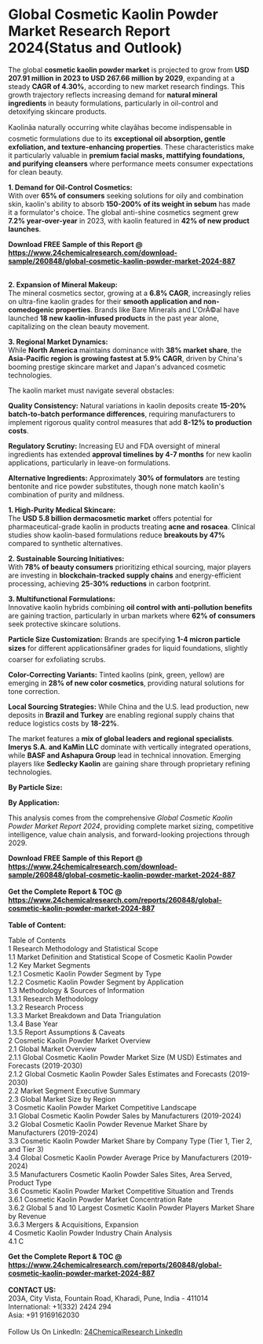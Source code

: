 <h1>Global Cosmetic Kaolin Powder Market Research Report 2024(Status and Outlook)</h1><p>The global <strong>cosmetic kaolin powder market</strong> is projected to grow from <strong>USD 207.91 million in 2023 to USD 267.66 million by 2029</strong>, expanding at a steady <strong>CAGR of 4.30%</strong>, according to new market research findings. This growth trajectory reflects increasing demand for <strong>natural mineral ingredients</strong> in beauty formulations, particularly in oil-control and detoxifying skincare products.</p><p>Kaolinâa naturally occurring white clayâhas become indispensable in cosmetic formulations due to its <strong>exceptional oil absorption, gentle exfoliation, and texture-enhancing properties</strong>. These characteristics make it particularly valuable in <strong>premium facial masks, mattifying foundations, and purifying cleansers</strong> where performance meets consumer expectations for clean beauty.</p><p><strong>1. Demand for Oil-Control Cosmetics:</strong><br>
With over <strong>65% of consumers</strong> seeking solutions for oily and combination skin, kaolin's ability to absorb <strong>150-200% of its weight in sebum</strong> has made it a formulator's choice. The global anti-shine cosmetics segment grew <strong>7.2% year-over-year</strong> in 2023, with kaolin featured in <strong>42% of new product launches</strong>.</p><div><b>Download FREE Sample of this Report @ 
            <a href="https://www.24chemicalresearch.com/download-sample/260848/global-cosmetic-kaolin-powder-market-2024-887">
            https://www.24chemicalresearch.com/download-sample/260848/global-cosmetic-kaolin-powder-market-2024-887</a></b></div><br><p><strong>2. Expansion of Mineral Makeup:</strong><br>
The mineral cosmetics sector, growing at a <strong>6.8% CAGR</strong>, increasingly relies on ultra-fine kaolin grades for their <strong>smooth application and non-comedogenic properties</strong>. Brands like Bare Minerals and L'OrÃ©al have launched <strong>18 new kaolin-infused products</strong> in the past year alone, capitalizing on the clean beauty movement.</p><p><strong>3. Regional Market Dynamics:</strong><br>
While <strong>North America</strong> maintains dominance with <strong>38% market share</strong>, the <strong>Asia-Pacific region is growing fastest at 5.9% CAGR</strong>, driven by China's booming prestige skincare market and Japan's advanced cosmetic technologies.</p><p>The kaolin market must navigate several obstacles:</p><p><strong>Quality Consistency:</strong> Natural variations in kaolin deposits create <strong>15-20% batch-to-batch performance differences</strong>, requiring manufacturers to implement rigorous quality control measures that add <strong>8-12% to production costs</strong>.</p><p><strong>Regulatory Scrutiny:</strong> Increasing EU and FDA oversight of mineral ingredients has extended <strong>approval timelines by 4-7 months</strong> for new kaolin applications, particularly in leave-on formulations.</p><p><strong>Alternative Ingredients:</strong> Approximately <strong>30% of formulators</strong> are testing bentonite and rice powder substitutes, though none match kaolin's combination of purity and mildness.</p><p><strong>1. High-Purity Medical Skincare:</strong><br>
The <strong>USD 5.8 billion dermacosmetic market</strong> offers potential for pharmaceutical-grade kaolin in products treating <strong>acne and rosacea</strong>. Clinical studies show kaolin-based formulations reduce <strong>breakouts by 47%</strong> compared to synthetic alternatives.</p><p><strong>2. Sustainable Sourcing Initiatives:</strong><br>
With <strong>78% of beauty consumers</strong> prioritizing ethical sourcing, major players are investing in <strong>blockchain-tracked supply chains</strong> and energy-efficient processing, achieving <strong>25-30% reductions</strong> in carbon footprint.</p><p><strong>3. Multifunctional Formulations:</strong><br>
Innovative kaolin hybrids combining <strong>oil control with anti-pollution benefits</strong> are gaining traction, particularly in urban markets where <strong>62% of consumers</strong> seek protective skincare solutions.</p><p><strong>Particle Size Customization:</strong> Brands are specifying <strong>1-4 micron particle sizes</strong> for different applicationsâfiner grades for liquid foundations, slightly coarser for exfoliating scrubs.</p><p><strong>Color-Correcting Variants:</strong> Tinted kaolins (pink, green, yellow) are emerging in <strong>28% of new color cosmetics</strong>, providing natural solutions for tone correction.</p><p><strong>Local Sourcing Strategies:</strong> While China and the U.S. lead production, new deposits in <strong>Brazil and Turkey</strong> are enabling regional supply chains that reduce logistics costs by <strong>18-22%</strong>.</p><p>The market features a <strong>mix of global leaders and regional specialists</strong>. <strong>Imerys S.A. and KaMin LLC</strong> dominate with vertically integrated operations, while <strong>BASF and Ashapura Group</strong> lead in technical innovation. Emerging players like <strong>Sedlecky Kaolin</strong> are gaining share through proprietary refining technologies.</p><p><strong>By Particle Size:</strong></p><p><strong>By Application:</strong></p><p>This analysis comes from the comprehensive <em>Global Cosmetic Kaolin Powder Market Report 2024</em>, providing complete market sizing, competitive intelligence, value chain analysis, and forward-looking projections through 2029.</p><div><b>Download FREE Sample of this Report @ 
            <a href="https://www.24chemicalresearch.com/download-sample/260848/global-cosmetic-kaolin-powder-market-2024-887">
            https://www.24chemicalresearch.com/download-sample/260848/global-cosmetic-kaolin-powder-market-2024-887</a></b></div><br><div><b>Get the Complete Report & TOC @ 
            <a href="https://www.24chemicalresearch.com/reports/260848/global-cosmetic-kaolin-powder-market-2024-887">
            https://www.24chemicalresearch.com/reports/260848/global-cosmetic-kaolin-powder-market-2024-887</a></b></div><br>
            <b>Table of Content:</b><p>Table of Contents<br />
1 Research Methodology and Statistical Scope<br />
1.1 Market Definition and Statistical Scope of Cosmetic Kaolin Powder<br />
1.2 Key Market Segments<br />
1.2.1 Cosmetic Kaolin Powder Segment by Type<br />
1.2.2 Cosmetic Kaolin Powder Segment by Application<br />
1.3 Methodology & Sources of Information<br />
1.3.1 Research Methodology<br />
1.3.2 Research Process<br />
1.3.3 Market Breakdown and Data Triangulation<br />
1.3.4 Base Year<br />
1.3.5 Report Assumptions & Caveats<br />
2 Cosmetic Kaolin Powder Market Overview<br />
2.1 Global Market Overview<br />
2.1.1 Global Cosmetic Kaolin Powder Market Size (M USD) Estimates and Forecasts (2019-2030)<br />
2.1.2 Global Cosmetic Kaolin Powder Sales Estimates and Forecasts (2019-2030)<br />
2.2 Market Segment Executive Summary<br />
2.3 Global Market Size by Region<br />
3 Cosmetic Kaolin Powder Market Competitive Landscape<br />
3.1 Global Cosmetic Kaolin Powder Sales by Manufacturers (2019-2024)<br />
3.2 Global Cosmetic Kaolin Powder Revenue Market Share by Manufacturers (2019-2024)<br />
3.3 Cosmetic Kaolin Powder Market Share by Company Type (Tier 1, Tier 2, and Tier 3)<br />
3.4 Global Cosmetic Kaolin Powder Average Price by Manufacturers (2019-2024)<br />
3.5 Manufacturers Cosmetic Kaolin Powder Sales Sites, Area Served, Product Type<br />
3.6 Cosmetic Kaolin Powder Market Competitive Situation and Trends<br />
3.6.1 Cosmetic Kaolin Powder Market Concentration Rate<br />
3.6.2 Global 5 and 10 Largest Cosmetic Kaolin Powder Players Market Share by Revenue<br />
3.6.3 Mergers & Acquisitions, Expansion<br />
4 Cosmetic Kaolin Powder Industry Chain Analysis<br />
4.1 C</p><div><b>Get the Complete Report & TOC @ 
            <a href="https://www.24chemicalresearch.com/reports/260848/global-cosmetic-kaolin-powder-market-2024-887">
            https://www.24chemicalresearch.com/reports/260848/global-cosmetic-kaolin-powder-market-2024-887</a></b></div><br><b>CONTACT US:</b><br>
            203A, City Vista, Fountain Road, Kharadi, Pune, India - 411014<br>
            International: +1(332) 2424 294<br>
            Asia: +91 9169162030 <br><br>
            Follow Us On LinkedIn: <a href="https://www.linkedin.com/company/24chemicalresearch/">24ChemicalResearch LinkedIn</a>